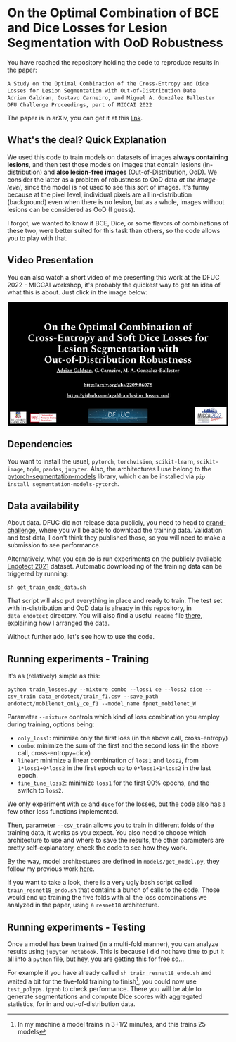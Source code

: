 # On the Optimal Combination of BCE and Dice Losses for Lesion Segmentation with OoD Robustness
You have reached the repository holding the code to reproduce results in the paper:

```
A Study on the Optimal Combination of the Cross-Entropy and Dice Losses for Lesion Segmentation with Out-of-Distribution Data 
Adrian Galdran, Gustavo Carneiro, and Miguel A. González Ballester
DFU Challenge Proceedings, part of MICCAI 2022
```
The paper is in arXiv, you can get it at this [link](http://arxiv.org/abs/2209.06078).

## What's the deal? Quick Explanation
We used this code to train models on datasets of images **always containing lesions**, and then test those models on images that contain lesions (in-distribution) and **also lesion-free images** (Out-of-Distribution, OoD).
We consider the latter as a problem of robustness to OoD data *at the image-level*, since the model is not used to see this sort of images. 
It's funny because at the pixel level, individual pixels are all in-distribution (background) even when there is no lesion, but as a whole, images without lesions can be considered as OoD (I guess).

I forgot, we wanted to know if BCE, Dice, or some flavors of combinations of these two, were better suited for this task than others, so the code allows you to play with that.

## Video Presentation
You can also watch a short video of me presenting this work at the DFUC 2022 - MICCAI workshop, it's probably the quickest way to get an idea of what this is about. 
Just click in the image below:

<a href="https://www.youtube.com/watch?v=yJObyL2wT2o">
<p align="center">
<img href="InstantDL" src="figures/DFU_MICCAI.png" width="500" alt="Link to presentation" align="center">
</p>
</a>



## Dependencies
You want to install the usual, `pytorch`, `torchvision`, `scikit-learn`, `scikit-image`, `tqdm`, `pandas`, `jupyter`. 
Also, the architectures I use belong to the [pytorch-segmentation-models](https://github.com/qubvel/segmentation_models.pytorch) library, which can be installed via `pip install segmentation-models-pytorch`.   
## Data availability
About data. DFUC did not release data publicly, you need to head to [grand-challenge](https://dfuc2022.grand-challenge.org/), 
where you will be able to download the training data. 
Validation and test data, I don't think they published those, so you will need to make a submission to see performance. 

Alternatively, what you can do is run experiments on the publicly available [Endotect 2021](https://endotect.com/) dataset. 
Automatic downloading of the training data can be triggered by running:
```
sh get_train_endo_data.sh
```
That script will also put everything in place and ready to train.
The test set with in-distribution and OoD data is already in this repository, in `data_endotect` directory.
You will also find a useful `readme` file [there](github.com), explaining how I arranged the data.

Without further ado, let's see how to use the code. 

## Running experiments - Training
It's as (relatively) simple as this:
```
python train_losses.py --mixture combo --loss1 ce --loss2 dice --csv_train data_endotect/train_f1.csv --save_path endotect/mobilenet_only_ce_f1 --model_name fpnet_mobilenet_W
```
Parameter `--mixture` controls which kind of loss combination you employ during training, options being:

- ``only_loss1``: minimize only the first loss (in the above call, cross-entropy)
- ``combo``: minimize the sum of the first and the second loss (in the above call, cross-entropy+dice)
- ``linear``: minimize a linear combination of `loss1` and `loss2`, from `1*loss1+0*loss2` in the first epoch up to `0*loss1+1*loss2` in the last epoch.
- `fine_tune_loss2`: minimize `loss1` for the first 90% epochs, and the switch to `loss2`.

We only experiment with `ce` and `dice` for the losses, but the code also has a few other loss functions implemented.

Then, parameter `--csv_train` allows you to train in different folds of the training data, it works as you expect. 
You also need to choose which architecture to use and where to save the results, the other parameters are pretty self-explanatory, check the code to see how they work. 

By the way, model architectures are defined in `models/get_model.py`, they follow my previous work [here](https://arxiv.org/abs/2110.01939).

If you want to take a look, there is a very ugly bash script called `train_resnet18_endo.sh` that contains a bunch of calls to the code. 
Those would end up training the five folds with all the loss combinations we analyzed in the paper, using a `resnet18` architecture.

## Running experiments - Testing
Once a model has been trained (in a multi-fold manner), you can analyze results using `jupyter notebook`. 
This is because I did not have time to put it all into a `python` file, but hey, you are getting this for free so...

For example if you have already called `sh train_resnet18_endo.sh` and waited a bit for the five-fold training to finish[^1], you could now use `test_polyps.ipynb` to check performance. 
There you will be able to generate segmentations and compute Dice scores with aggregated statistics, for in and out-of-distribution data.

[^1]: In my machine a model trains in 3+1/2 minutes, and this trains 25 models
